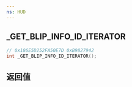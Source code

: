 ```yaml
---
ns: HUD
---
```

## _GET_BLIP_INFO_ID_ITERATOR

```c
// 0x186E5D252FA50E7D 0xB9827942
int _GET_BLIP_INFO_ID_ITERATOR();
```


## 返回值
